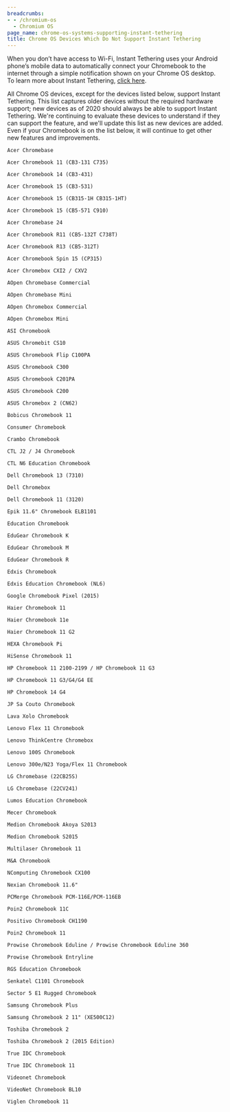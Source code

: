 ```yaml
---
breadcrumbs:
- - /chromium-os
  - Chromium OS
page_name: chrome-os-systems-supporting-instant-tethering
title: Chrome OS Devices Which Do Not Support Instant Tethering
---
```


When you don’t have access to Wi-Fi, Instant Tethering uses your Android phone’s
mobile data to automatically connect your Chromebook to the internet through a
simple notification shown on your Chrome OS desktop. To learn more about Instant
Tethering, [click here](https://support.google.com/chromebook/answer/7457148).

All Chrome OS devices, except for the devices listed below, support Instant
Tethering. This list captures older devices without the required hardware
support; new devices as of 2020 should always be able to support Instant
Tethering. We're continuing to evaluate these devices to understand if they can
support the feature, and we'll update this list as new devices are added. Even
if your Chromebook is on the list below, it will continue to get other new
features and improvements.

    Acer Chromebase

    Acer Chromebook 11 (CB3-131 C735)

    Acer Chromebook 14 (CB3-431)

    Acer Chromebook 15 (CB3-531)

    Acer Chromebook 15 (CB315-1H CB315-1HT)

    Acer Chromebook 15 (CB5-571 C910)

    Acer Chromebase 24

    Acer Chromebook R11 (CB5-132T C738T)

    Acer Chromebook R13 (CB5-312T)

    Acer Chromebook Spin 15 (CP315)

    Acer Chromebox CXI2 / CXV2

    AOpen Chromebase Commercial

    AOpen Chromebase Mini

    AOpen Chromebox Commercial

    AOpen Chromebox Mini

    ASI Chromebook

    ASUS Chromebit CS10

    ASUS Chromebook Flip C100PA

    ASUS Chromebook C300

    ASUS Chromebook C201PA

    ASUS Chromebook C200

    ASUS Chromebox 2 (CN62)

    Bobicus Chromebook 11

    Consumer Chromebook

    Crambo Chromebook

    CTL J2 / J4 Chromebook

    CTL N6 Education Chromebook

    Dell Chromebook 13 (7310)

    Dell Chromebox

    Dell Chromebook 11 (3120)

    Epik 11.6" Chromebook ELB1101

    Education Chromebook

    EduGear Chromebook K

    EduGear Chromebook M

    EduGear Chromebook R

    Edxis Chromebook

    Edxis Education Chromebook (NL6)

    Google Chromebook Pixel (2015)

    Haier Chromebook 11

    Haier Chromebook 11e

    Haier Chromebook 11 G2

    HEXA Chromebook Pi

    HiSense Chromebook 11

    HP Chromebook 11 2100-2199 / HP Chromebook 11 G3

    HP Chromebook 11 G3/G4/G4 EE

    HP Chromebook 14 G4

    JP Sa Couto Chromebook

    Lava Xolo Chromebook

    Lenovo Flex 11 Chromebook

    Lenovo ThinkCentre Chromebox

    Lenovo 100S Chromebook

    Lenovo 300e/N23 Yoga/Flex 11 Chromebook

    LG Chromebase (22CB25S)

    LG Chromebase (22CV241)

    Lumos Education Chromebook

    Mecer Chromebook

    Medion Chromebook Akoya S2013

    Medion Chromebook S2015

    Multilaser Chromebook 11

    M&A Chromebook

    NComputing Chromebook CX100

    Nexian Chromebook 11.6"

    PCMerge Chromebook PCM-116E/PCM-116EB

    Poin2 Chromebook 11C

    Positivo Chromebook CH1190

    Poin2 Chromebook 11

    Prowise Chromebook Eduline / Prowise Chromebook Eduline 360

    Prowise Chromebook Entryline

    RGS Education Chromebook

    Senkatel C1101 Chromebook

    Sector 5 E1 Rugged Chromebook

    Samsung Chromebook Plus

    Samsung Chromebook 2 11" (XE500C12)

    Toshiba Chromebook 2

    Toshiba Chromebook 2 (2015 Edition)

    True IDC Chromebook

    True IDC Chromebook 11

    Videonet Chromebook

    VideoNet Chromebook BL10

    Viglen Chromebook 11

